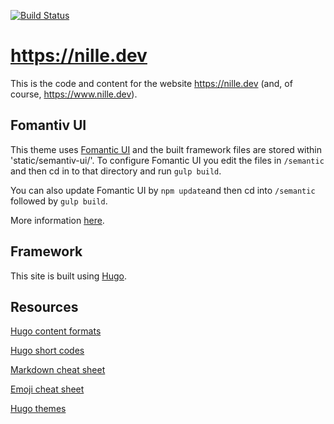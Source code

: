 [![Build Status](https://travis-ci.com/nille/website-nille-dev.svg?branch=master)](https://travis-ci.com/nille/website-nille-dev)

# https://nille.dev
This is the code and content for the website https://nille.dev (and, of course, https://www.nille.dev). 

## Fomantiv UI
This theme uses [Fomantic UI](https://fomantic-ui.com) and the built framework files are stored within 'static/semantiv-ui/'.
To configure Fomantic UI you edit the files in `/semantic` and then cd in to that directory and run `gulp build`.

You can also update Fomantic UI by `npm update`and then cd into `/semantic` followed by `gulp build`.

More information [here](https://fomantic-ui.com/introduction/build-tools.html).

## Framework
This site is built using [Hugo](https://gohugo.io/). 

## Resources 
[Hugo content formats](https://gohugo.io/content-management/formats/)

[Hugo short codes](https://gohugo.io/content-management/shortcodes/)

[Markdown cheat sheet](https://sourceforge.net/p/hugo-generator/wiki/markdown_syntax/)

[Emoji cheat sheet](https://www.webfx.com/tools/emoji-cheat-sheet/)

[Hugo themes](https://themes.gohugo.io/)